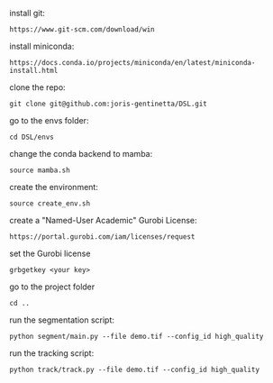 install git:
```
https://www.git-scm.com/download/win
```

install miniconda:
```
https://docs.conda.io/projects/miniconda/en/latest/miniconda-install.html
```

clone the repo:
```
git clone git@github.com:joris-gentinetta/DSL.git
```

go to the envs folder:
```
cd DSL/envs
```

change the conda backend to mamba:
```
source mamba.sh
```

create the environment:
```
source create_env.sh
```

create a "Named-User Academic" Gurobi License:
```
https://portal.gurobi.com/iam/licenses/request
```

set the Gurobi license
```
grbgetkey <your key>
```

go to the project folder
```
cd ..
```

run the segmentation script:
```
python segment/main.py --file demo.tif --config_id high_quality
```

run the tracking script:
```
python track/track.py --file demo.tif --config_id high_quality
```



